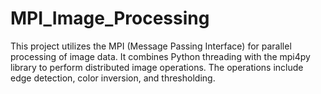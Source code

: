# MPI_Image_Processing
This project utilizes the MPI (Message Passing Interface) for parallel processing of image data. It combines Python threading with the mpi4py library to perform distributed image operations. The operations include edge detection, color inversion, and thresholding.

